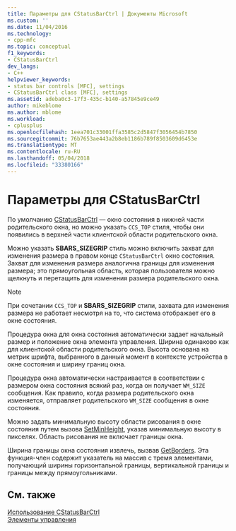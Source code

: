 ```yaml
---
title: Параметры для CStatusBarCtrl | Документы Microsoft
ms.custom: ''
ms.date: 11/04/2016
ms.technology:
- cpp-mfc
ms.topic: conceptual
f1_keywords:
- CStatusBarCtrl
dev_langs:
- C++
helpviewer_keywords:
- status bar controls [MFC], settings
- CStatusBarCtrl class [MFC], settings
ms.assetid: adeba0c3-17f3-435c-b140-a57845e9ce49
author: mikeblome
ms.author: mblome
ms.workload:
- cplusplus
ms.openlocfilehash: 1eea701c33001ffa3585c2d5847f3056454b7850
ms.sourcegitcommit: 76b7653ae443a2b8eb1186b789f8503609d6453e
ms.translationtype: MT
ms.contentlocale: ru-RU
ms.lasthandoff: 05/04/2018
ms.locfileid: "33380166"
---
```

# <a name="settings-for-the-cstatusbarctrl"></a>Параметры для CStatusBarCtrl
По умолчанию [CStatusBarCtrl](../mfc/reference/cstatusbarctrl-class.md) — окно состояния в нижней части родительского окна, но можно указать `CCS_TOP` стиля, чтобы они появились в верхней части клиентской области родительского окна.  
  
 Можно указать **SBARS_SIZEGRIP** стиль можно включить захват для изменения размера в правом конце `CStatusBarCtrl` окно состояния. Захват для изменения размера аналогична границы для изменения размера; это прямоугольная область, которая пользователя можно щелкнуть и перетащить для изменения размера родительского окна.  
  
> [!NOTE]
>  При сочетании `CCS_TOP` и **SBARS_SIZEGRIP** стили, захвата для изменения размера не работает несмотря на то, что система отображает его в окне состояния.  
  
 Процедура окна для окна состояния автоматически задает начальный размер и положение окна элемента управления. Ширина одинаково как для клиентской области родительского окна. Высота основана на метрик шрифта, выбранного в данный момент в контексте устройства в окне состояния и ширину границ окна.  
  
 Процедура окна автоматически настраивается в соответствии с размером окна состояния всякий раз, когда он получает `WM_SIZE` сообщения. Как правило, когда размера родительского окна изменяется, отправляет родительского `WM_SIZE` сообщения в окне состояния.  
  
 Можно задать минимальную высоту области рисования в окне состояния путем вызова [SetMinHeight](../mfc/reference/cstatusbarctrl-class.md#setminheight), указав минимальную высоту в пикселях. Область рисования не включает границы окна.  
  
 Ширина границы окна состояния извлечь, вызвав [GetBorders](../mfc/reference/cstatusbarctrl-class.md#getborders). Эта функция-член содержит указатель на массив с тремя элементами, получающий ширины горизонтальной границы, вертикальной границы и границы между прямоугольниками.  
  
## <a name="see-also"></a>См. также  
 [Использование CStatusBarCtrl](../mfc/using-cstatusbarctrl.md)   
 [Элементы управления](../mfc/controls-mfc.md)

